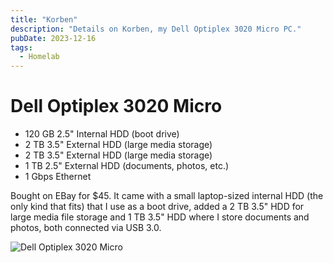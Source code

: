 ```yaml
---
title: "Korben"
description: "Details on Korben, my Dell Optiplex 3020 Micro PC."
pubDate: 2023-12-16
tags:
  - Homelab
---
```


# Dell Optiplex 3020 Micro

- 120 GB 2.5" Internal HDD (boot drive)
- 2 TB 3.5" External HDD (large media storage)
- 2 TB 3.5" External HDD (large media storage)
- 1 TB 2.5" External HDD (documents, photos, etc.)
- 1 Gbps Ethernet

Bought on EBay for $45. It came with a small laptop-sized internal HDD (the only kind that fits) that I use as a boot drive, added a 2 TB 3.5" HDD for large media file storage and 1 TB 3.5" HDD where I store documents and photos, both connected via USB 3.0.

![Dell Optiplex 3020 Micro](../img/optiplex3020micro.jpg)
